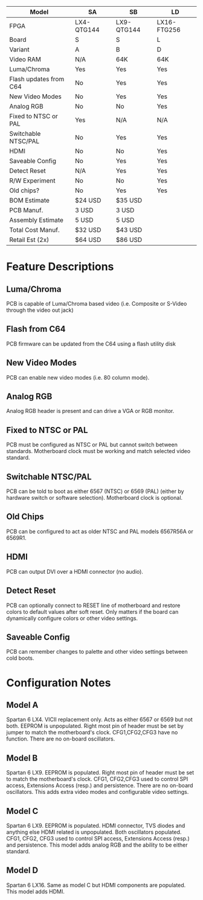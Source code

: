
Model                  |SA        |SB        |LD
-----------------------|----------|----------|-----------
FPGA                   |LX4-QTG144|LX9-QTG144|LX16-FTG256
Board                  |S         |S         |L
Variant                |A         |B         |D
Video RAM              |N/A       |64K       |64K
Luma/Chroma            |Yes       |Yes       |Yes
Flash updates from C64 |No        |Yes       |Yes
New Video Modes        |No        |Yes       |Yes
Analog RGB             |No        |No        |Yes
Fixed to NTSC or PAL   |Yes       |N/A       |N/A
Switchable NTSC/PAL    |No        |Yes       |Yes
HDMI                   |No        |No        |Yes
Saveable Config        |No        |Yes       |Yes
Detect Reset           |N/A       |Yes       |Yes
R/W Experiment         |No        |No        |Yes
Old chips?             |No        |Yes       |Yes
BOM Estimate           |$24 USD   |$35 USD   |
PCB Manuf.             |  3 USD   |  3 USD   |
Assembly Estimate      |  5 USD   |  5 USD   |
Total Cost Manuf.      |$32 USD   |$43 USD   |
Retail Est (2x)        |$64 USD   |$86 USD   |

# Feature Descriptions

## Luma/Chroma 
PCB is capable of Luma/Chroma based video (i.e. Composite or S-Video through the video out jack)

## Flash from C64
PCB firmware can be updated from the C64 using a flash utility disk

## New Video Modes
PCB can enable new video modes (i.e. 80 column mode).

## Analog RGB
Analog RGB header is present and can drive a VGA or RGB monitor. 

## Fixed to NTSC or PAL
PCB must be configured as NTSC or PAL but cannot switch between standards. Motherboard clock must be working and match selected video standard.

## Switchable NTSC/PAL
PCB can be told to boot as either 6567 (NTSC) or 6569 (PAL) (either by hardware switch or software selection). Motherboard clock is optional.

## Old Chips
PCB can be configured to act as older NTSC and PAL models 6567R56A or 6569R1.

## HDMI
PCB can output DVI over a HDMI connector (no audio).

## Detect Reset
PCB can optionally connect to RESET line of motherboard and restore colors to default values after soft reset. Only matters if the board can dynamically configure colors or other video settings.

## Saveable Config
PCB can remember changes to palette and other video settings between cold boots.


# Configuration Notes

## Model A

Spartan 6 LX4. VICII replacement only. Acts as either 6567 or 6569 but not both. EEPROM is unpopulated. Right most pin of header must be set by jumper to match the motherboard's clock. CFG1,CFG2,CFG3 have no function. There are no on-board oscillators.

## Model B
Spartan 6 LX9. EEPROM is populated. Right most pin of header must be set to match the motherboard's clock. CFG1, CFG2,CFG3 used to control SPI access, Extensions Access (resp.) and persistence. There are no on-board oscillators. This adds extra video modes and configurable video settings.

## Model C
Spartan 6 LX9. EEPROM is populated. HDMI connector, TVS diodes and anything else HDMI related is unpopulated.  Both oscillators populated.  CFG1, CFG2, CFG3 used to control SPI access, Extensions Access (resp.) and persistence.  This model adds analog RGB and the ability to be either standard.

## Model D
Spartan 6 LX16. Same as model C but HDMI components are populated. This model adds HDMI.

